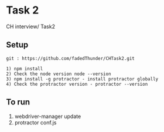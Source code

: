 Task 2
===============

CH interview/ Task2

Setup
-----

    git : https://github.com/fadedThunder/CHTask2.git
    
    1) npm install
    2) Check the node version node --version
    3) npm install -g protractor - install protractor globally
    4) Check the protractor version - protractor --version
    

To run
------


1) webdriver-manager update
2) protractor conf.js


